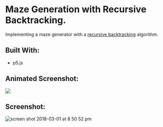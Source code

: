 # Maze Generation with Recursive Backtracking.
Implementing a maze generator with a [recursive backtracking](http://weblog.jamisbuck.org/2010/12/27/maze-generation-recursive-backtracking) algorithm.

## Built With:
- p5.js

## Animated Screenshot:
<!-- ![]() -->
<img src = "https://media.giphy.com/media/U7Jp5g645hJw9m0eWx/giphy.gif">

## Screenshot:
![screen shot 2018-03-01 at 8 50 52 pm](https://user-images.githubusercontent.com/29472568/36881183-630e7a7a-1d92-11e8-935f-4033d1e38d88.png)


<!-- <iframe src="https://giphy.com/embed/U7Jp5g645hJw9m0eWx" width="480" height="300" frameBorder="0" class="giphy-embed" allowFullScreen></iframe><p><a href="https://giphy.com/gifs/U7Jp5g645hJw9m0eWx">via GIPHY</a></p> -->
